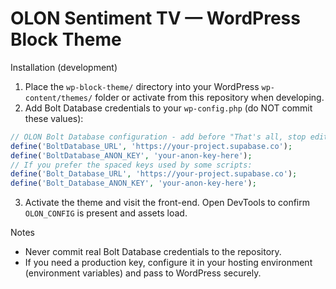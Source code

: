 # OLON Sentiment TV — WordPress Block Theme

Installation (development)

1. Place the `wp-block-theme/` directory into your WordPress `wp-content/themes/` folder or activate from this repository when developing.
2. Add Bolt Database credentials to your `wp-config.php` (do NOT commit these values):

```php
// OLON Bolt Database configuration - add before "That's all, stop editing!"
define('BoltDatabase_URL', 'https://your-project.supabase.co');
define('BoltDatabase_ANON_KEY', 'your-anon-key-here');
// If you prefer the spaced keys used by some scripts:
define('Bolt_Database_URL', 'https://your-project.supabase.co');
define('Bolt_Database_ANON_KEY', 'your-anon-key-here');
```

3. Activate the theme and visit the front-end. Open DevTools to confirm `OLON_CONFIG` is present and assets load.

Notes
- Never commit real Bolt Database credentials to the repository.
- If you need a production key, configure it in your hosting environment (environment variables) and pass to WordPress securely.
